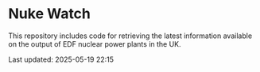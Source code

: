 # Nuke Watch

This repository includes code for retrieving the latest information available on the output of EDF nuclear power plants in the UK.

Last updated: 2025-05-19 22:15